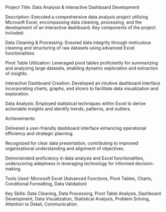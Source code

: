 Project Title: Data Analysis & Interactive Dashboard Development

Description:
Executed a comprehensive data analysis project utilizing Microsoft Excel, encompassing data cleaning, processing, and the development of an interactive dashboard. Key components of the project included:

Data Cleaning & Processing: Ensured data integrity through meticulous cleaning and structuring of raw datasets using advanced Excel functionalities.

Pivot Table Utilization: Leveraged pivot tables proficiently for summarizing and analyzing large datasets, enabling dynamic exploration and extraction of insights.

Interactive Dashboard Creation: Developed an intuitive dashboard interface incorporating charts, graphs, and slicers to facilitate data visualization and exploration.

Data Analysis: Employed statistical techniques within Excel to derive actionable insights and identify trends, patterns, and outliers.

Achievements:

Delivered a user-friendly dashboard interface enhancing operational efficiency and strategic planning.

Recognized for clear data presentation, contributing to improved organizational understanding and alignment of objectives.

Demonstrated proficiency in data analysis and Excel functionalities, underscoring adeptness in leveraging technology for informed decision-making.

Tools Used:
Microsoft Excel (Advanced Functions, Pivot Tables, Charts, Conditional Formatting, Data Validation)

Key Skills:
Data Cleaning, Data Processing, Pivot Table Analysis, Dashboard Development, Data Visualization, Statistical Analysis, Problem Solving, Attention to Detail, Communication.

